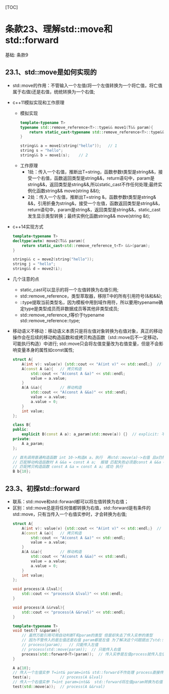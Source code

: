 [TOC]
# 条款23、理解std::move和std::forward
基础: 条款9

## 23.1、std::move是如何实现的
* std::move的作用：不管输入一个左值(将一个左值转换为一个将亡值，将亡值属于右值)还是右值，统统转换为一个右值;


* c++11模拟实现和工作原理
    * 模拟实现
        ```cpp
        template<typename T>
        typename std::remove_reference<T>::type&& move1(T&& param){
            return static_cast<typename std::remove_reference<T>::type&&>(param);
        }

        string&& a = move1(string("hello"));   // 1
        string s = "hello";
        string&& b = move1(s);    // 2
        ```
    * 工作原理
        * 1处：传入一个右值，推断出T=string，函数参数t类型是string&&，接受一个右值，函数返回类型是string&&，return语句中，param是string&&，返回类型是string&&,所以static_cast不作任何处理;最终实例化函数string&& move(string &&t);
        * 2处：传入一个左值，推断出T=string &，函数参数t类型是string& &&，引用折叠为string&，接受一个左值，函数返回类型是string&&，return语句中，param是string&，返回类型是string&&，static_cast发生显示类型转换；最终实例化函数string&& move(string &t);


* c++14实现方式
    ```cpp
    template<typename T>
    decltype(auto) move2(T&& param){
        return static_cast<std::remove_reference_t<T> &&>(param);
    } 

    string&& c = move2(string("hello"));   
    string j = "hello";
    string&& d = move2(i);   
    ```
* 几个注意的点
    * static_cast可以显示的将一个左值转换为右值引用;
    * std::remove_reference<T>，类型萃取器，移除T中的所有引用符号(&和&&);
    * ::type提取当前类型名，因为模板中用到域作用符，所以要用typename确定type是类型成员而非数据成员等其他非类型成员;
    * std::remove_reference_t<T>等价于typename std::remove_reference<T>::type;

* 移动语义不移动：移动语义本质只是将左值对象转换为右值对象，真正的移动操作会在后续的移动构造函数和或拷贝构造函数（std::move后不一定移动，可能执行构造）中进行; std::move只会将左值变量改为右值变量，但是不会影响变量本身的属性如const属性;
    ```cpp
    struct A{
        A(int v): value(v) {std::cout << "A(int v)" << std::endl;}  // 普通构造
        A(const A &a){   // 拷贝构造
            std::cout << "A(const A &a)" << std::endl;
            value = a.value;
        }
        A(A &&a){        // 移动构造
            std::cout << "A(const A &&a)" << std::endl;
            value = a.value;
            a.value = 0;
        }
        int value;
    };

    class B{
    public:
        explicit B(const A a): a_param(std::move(a)) {}  // explicit: 不允许隐式转换
    private:
        A a_param;
    };

    // 首先调用普通构造函数 int 10->构造A a，执行  再std::move(a)->右值 且a仍然是const类型
    // 匹配移动构造函数时 A &&a = const A a;  报错 匹配失败必须是const A &&a = const A a才可以
    // 匹配拷贝构造函数 const A &a = const A a; 成功 执行
    B b{10};  
    ```


## 23.3、初探std::forward
* 联系：std::move和std::forward都可以将左值转换为右值；
* 区别：std::move总是将任何值都转换为右值，std::forward是有条件的std::move，只有当传入一个右值实参时，才会转换为右值;
    ```cpp
    struct A{
        A(int v): value(v) {std::cout << "A(int v)" << std::endl;}  // 普通构造
        A(const A &a){   // 拷贝构造
            std::cout << "A(const A &a)" << std::endl;
            value = a.value;
        }
        A(A &&a){        // 移动构造
            std::cout << "A(const A &&a)" << std::endl;
            value = a.value;
            a.value = 0;
        }
        int value;
    };

    void process(A &lval){
        std::cout << "process(A &lval)" << std::endl;
    }

    void process(A &&rval){
        std::cout << "process(A &&rval)" << std::endl;
    }

    template<typename T>
    void test(T &&param){
        // 虽然万能引用可用自动判断T和param的类型 但是却失去了传入实参的类型 
        // 因为不管传入的是左值还是右值 param都是左值 为了解决这个问题提出了std::forward
        // process(param);   // 只能传入左值
        // process(std::move(param));  // 只能传入右值
        process(std::forward<T>(param));  // 传入实参是左值process就传入左值 右值同理
    }

    A a{10};
    // 传入一个左值实参 T=int& param=int& std::forward不作处理 process直接传入左值param
    test(a);             // process(A &lval)
    // 传入一个右值实参 T=int param=int&&  std::forward将左值param转换为右值 再传入process
    test(std::move(a));  // process(A &&rval)
    ```
